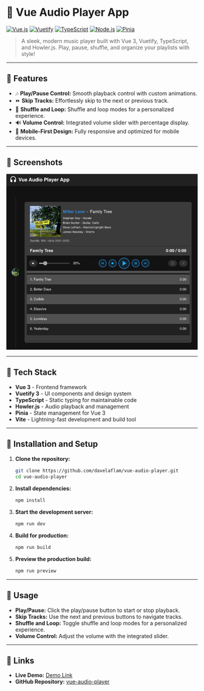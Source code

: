 # 🎵 Vue Audio Player App

[![Vue.js](https://img.shields.io/badge/vue.js-3.x-brightgreen.svg)](https://v3.vuejs.org/)
[![Vuetify](https://img.shields.io/badge/vuetify-3.x-blue.svg)](https://next.vuetifyjs.com/)
[![TypeScript](https://img.shields.io/badge/typescript-4.x-blue.svg)](https://www.typescriptlang.org/)
[![Node.js](https://img.shields.io/badge/node.js-20.x-green.svg)](https://nodejs.org/)
[![Pinia](https://img.shields.io/badge/pinia-2.x-yellow.svg)](https://pinia.vuejs.org/)

> A sleek, modern music player built with Vue 3, Vuetify, TypeScript, and Howler.js. Play, pause, shuffle, and organize your playlists with style!

---

## 🎨 **Features**

- 🎶 **Play/Pause Control:** Smooth playback control with custom animations.
- ⏩ **Skip Tracks:** Effortlessly skip to the next or previous track.
- 🔁 **Shuffle and Loop:** Shuffle and loop modes for a personalized experience.
- 🔊 **Volume Control:** Integrated volume slider with percentage display.
- 📱 **Mobile-First Design:** Fully responsive and optimized for mobile devices.

---

## 📸 **Screenshots**

![Music Player Screenshot](./src/assets/images/vue-audio-player.png)

---

## 🚀 **Tech Stack**

- **Vue 3** - Frontend framework
- **Vuetify 3** - UI components and design system
- **TypeScript** - Static typing for maintainable code
- **Howler.js** - Audio playback and management
- **Pinia** - State management for Vue 3
- **Vite** - Lightning-fast development and build tool

---

## 🔧 **Installation and Setup**

1. **Clone the repository:**
    ```bash
    git clone https://github.com/davelaflam/vue-audio-player.git
    cd vue-audio-player
    ```

2. **Install dependencies:**
    ```bash
    npm install
    ```

3. **Start the development server:**
    ```bash
    npm run dev
    ```

4. **Build for production:**
    ```bash
    npm run build
    ```

5. **Preview the production build:**
    ```bash
    npm run preview
    ```

---

## 📖 **Usage**

- **Play/Pause:** Click the play/pause button to start or stop playback.
- **Skip Tracks:** Use the next and previous buttons to navigate tracks.
- **Shuffle and Loop:** Toggle shuffle and loop modes for a personalized experience.
- **Volume Control:** Adjust the volume with the integrated slider.

---

## 🔗 **Links**

- **Live Demo:** [Demo Link](https://www.davelaflam.com/music)
- **GitHub Repository:** [vue-audio-player](https://github.com/davelaflam/vue-audio-player)
